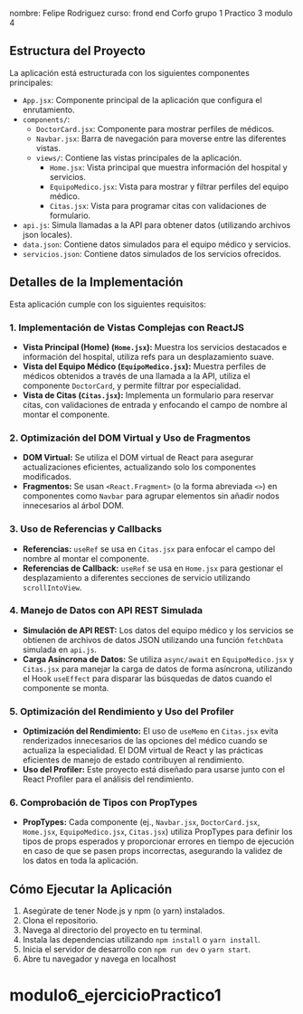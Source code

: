 

nombre: Felipe Rodriguez
curso: frond end Corfo grupo 1
Practico 3 modulo 4

## Estructura del Proyecto

La aplicación está estructurada con los siguientes componentes principales:

-   `App.jsx`: Componente principal de la aplicación que configura el enrutamiento.
-   `components/`:
    -   `DoctorCard.jsx`: Componente para mostrar perfiles de médicos.
    -   `Navbar.jsx`: Barra de navegación para moverse entre las diferentes vistas.
    -   `views/`: Contiene las vistas principales de la aplicación.
        -   `Home.jsx`: Vista principal que muestra información del hospital y servicios.
        -   `EquipoMedico.jsx`: Vista para mostrar y filtrar perfiles del equipo médico.
        -   `Citas.jsx`: Vista para programar citas con validaciones de formulario.
-   `api.js`: Simula llamadas a la API para obtener datos (utilizando archivos json locales).
-   `data.json`: Contiene datos simulados para el equipo médico y servicios.
-  `servicios.json`: Contiene datos simulados de los servicios ofrecidos.

## Detalles de la Implementación

Esta aplicación cumple con los siguientes requisitos:

### 1. Implementación de Vistas Complejas con ReactJS

-   **Vista Principal (Home) (`Home.jsx`):** Muestra los servicios destacados e información del hospital, utiliza refs para un desplazamiento suave.
-   **Vista del Equipo Médico (`EquipoMedico.jsx`):** Muestra perfiles de médicos obtenidos a través de una llamada a la API, utiliza el componente `DoctorCard`, y permite filtrar por especialidad.
-   **Vista de Citas (`Citas.jsx`):** Implementa un formulario para reservar citas, con validaciones de entrada y enfocando el campo de nombre al montar el componente.

### 2. Optimización del DOM Virtual y Uso de Fragmentos

-   **DOM Virtual:** Se utiliza el DOM virtual de React para asegurar actualizaciones eficientes, actualizando solo los componentes modificados.
-   **Fragmentos:** Se usan `<React.Fragment>` (o la forma abreviada `<>`) en componentes como `Navbar` para agrupar elementos sin añadir nodos innecesarios al árbol DOM.

### 3. Uso de Referencias y Callbacks

-   **Referencias:** `useRef` se usa en `Citas.jsx` para enfocar el campo del nombre al montar el componente.
-   **Referencias de Callback:** `useRef` se usa en `Home.jsx` para gestionar el desplazamiento a diferentes secciones de servicio utilizando `scrollIntoView`.

### 4. Manejo de Datos con API REST Simulada

-   **Simulación de API REST:** Los datos del equipo médico y los servicios se obtienen de archivos de datos JSON utilizando una función `fetchData` simulada en `api.js`.
-   **Carga Asíncrona de Datos:** Se utiliza `async/await` en `EquipoMedico.jsx` y `Citas.jsx` para manejar la carga de datos de forma asíncrona, utilizando el Hook `useEffect` para disparar las búsquedas de datos cuando el componente se monta.

### 5. Optimización del Rendimiento y Uso del Profiler

-  **Optimización del Rendimiento:** El uso de `useMemo` en `Citas.jsx` evita renderizados innecesarios de las opciones del médico cuando se actualiza la especialidad. El DOM virtual de React y las prácticas eficientes de manejo de estado contribuyen al rendimiento.
-   **Uso del Profiler:** Este proyecto está diseñado para usarse junto con el React Profiler para el análisis del rendimiento.

### 6. Comprobación de Tipos con PropTypes

-   **PropTypes:** Cada componente (ej., `Navbar.jsx`, `DoctorCard.jsx`, `Home.jsx`, `EquipoMedico.jsx`, `Citas.jsx`) utiliza PropTypes para definir los tipos de props esperados y proporcionar errores en tiempo de ejecución en caso de que se pasen props incorrectas, asegurando la validez de los datos en toda la aplicación.

## Cómo Ejecutar la Aplicación

1.  Asegúrate de tener Node.js y npm (o yarn) instalados.
2.  Clona el repositorio.
3.  Navega al directorio del proyecto en tu terminal.
4.  Instala las dependencias utilizando `npm install` o `yarn install`.
5.  Inicia el servidor de desarrollo con `npm run dev` o `yarn start`.
6.  Abre tu navegador y navega en localhost

# modulo6_ejercicioPractico1
